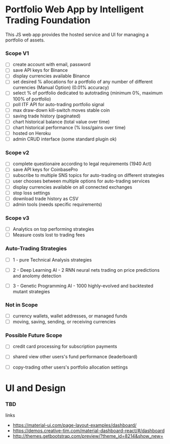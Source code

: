 # Portfolio Web App by Intelligent Trading Foundation

This JS web app provides the hosted service and UI for managing a portfolio of assets.

### Scope V1

- [ ] create account with email, password
- [ ] save API keys for Binance
- [ ] display currencies available Binance
- [ ] set desired % allocations for a portfolio of any number of different currencies (Manual Option) (0.01% accuracy)
- [ ] select % of portfolio dedicated to autotrading (minimum 0%, maximum 100% of portfolio)
- [ ] poll ITF API for auto-trading portfolio signal
- [ ] max draw-down kill-switch moves stable coin
- [ ] saving trade history (paginated)
- [ ] chart historical balance (total value over time)
- [ ] chart historical performance (% loss/gains over time)
- [ ] hosted on Heroku
- [ ] admin CRUD interface (some standard plugin ok)

### Scope v2

- [ ] complete questionaire according to legal requirements (1940 Act)
- [ ] save API keys for CoinbasePro
- [ ] subscribe to multiple SNS topics for auto-trading on different strategies
- [ ] user chooses between multiple options for auto-trading services
- [ ] display currencies available on all connected exchanges
- [ ] stop loss settings
- [ ] download trade history as CSV
- [ ] admin tools (needs specific requirements)

### Scope v3

- [ ] Analytics on top performing strategies
- [ ] Measure costs lost to trading fees

### Auto-Trading Strategies

- [ ] 1 - pure Technical Analysis strategies
- [ ] 2 - Deep Learning AI - 2 RNN neural nets trading on price predictions and anolomy detection
- [ ] 3 - Genetic Programming AI - 1000 highly-evolved and backtested mutant strategies


### Not in Scope

- [ ] currency wallets, wallet addresses, or managed funds
- [ ] moving, saving, sending, or receiving currencies

### Possible Future Scope

- [ ] credit card processing for subscription payments
- [ ] shared view other users's fund performance (leaderboard)
- [ ] copy-trading other users's portfolio allocation settings


# UI and Design

### TBD

links

- https://material-ui.com/page-layout-examples/dashboard/
- https://demos.creative-tim.com/material-dashboard-react/#/dashboard
- http://themes.getbootstrap.com/preview/?theme_id=8214&show_new=
